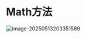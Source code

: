 # Math方法





![image-20250513203351589](C:\Users\24709\AppData\Roaming\Typora\typora-user-images\image-20250513203351589.png)